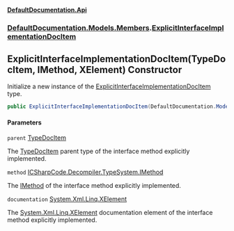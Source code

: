 #### [DefaultDocumentation.Api](index.md 'index')
### [DefaultDocumentation.Models.Members](index.md#DefaultDocumentation.Models.Members 'DefaultDocumentation.Models.Members').[ExplicitInterfaceImplementationDocItem](ExplicitInterfaceImplementationDocItem.md 'DefaultDocumentation.Models.Members.ExplicitInterfaceImplementationDocItem')

## ExplicitInterfaceImplementationDocItem(TypeDocItem, IMethod, XElement) Constructor

Initialize a new instance of the [ExplicitInterfaceImplementationDocItem](ExplicitInterfaceImplementationDocItem.md 'DefaultDocumentation.Models.Members.ExplicitInterfaceImplementationDocItem') type.

```csharp
public ExplicitInterfaceImplementationDocItem(DefaultDocumentation.Models.Types.TypeDocItem parent, IMethod method, System.Xml.Linq.XElement? documentation);
```
#### Parameters

<a name='DefaultDocumentation.Models.Members.ExplicitInterfaceImplementationDocItem.ExplicitInterfaceImplementationDocItem(DefaultDocumentation.Models.Types.TypeDocItem,IMethod,System.Xml.Linq.XElement).parent'></a>

`parent` [TypeDocItem](TypeDocItem.md 'DefaultDocumentation.Models.Types.TypeDocItem')

The [TypeDocItem](TypeDocItem.md 'DefaultDocumentation.Models.Types.TypeDocItem') parent type of the interface method explicitly implemented.

<a name='DefaultDocumentation.Models.Members.ExplicitInterfaceImplementationDocItem.ExplicitInterfaceImplementationDocItem(DefaultDocumentation.Models.Types.TypeDocItem,IMethod,System.Xml.Linq.XElement).method'></a>

`method` [ICSharpCode.Decompiler.TypeSystem.IMethod](https://docs.microsoft.com/en-us/dotnet/api/ICSharpCode.Decompiler.TypeSystem.IMethod 'ICSharpCode.Decompiler.TypeSystem.IMethod')

The [IMethod](https://github.com/icsharpcode/ILSpy 'ICSharpCode.Decompiler.TypeSystem.IMethod') of the interface method explicitly implemented.

<a name='DefaultDocumentation.Models.Members.ExplicitInterfaceImplementationDocItem.ExplicitInterfaceImplementationDocItem(DefaultDocumentation.Models.Types.TypeDocItem,IMethod,System.Xml.Linq.XElement).documentation'></a>

`documentation` [System.Xml.Linq.XElement](https://docs.microsoft.com/en-us/dotnet/api/System.Xml.Linq.XElement 'System.Xml.Linq.XElement')

The [System.Xml.Linq.XElement](https://docs.microsoft.com/en-us/dotnet/api/System.Xml.Linq.XElement 'System.Xml.Linq.XElement') documentation element of the interface method explicitly implemented.